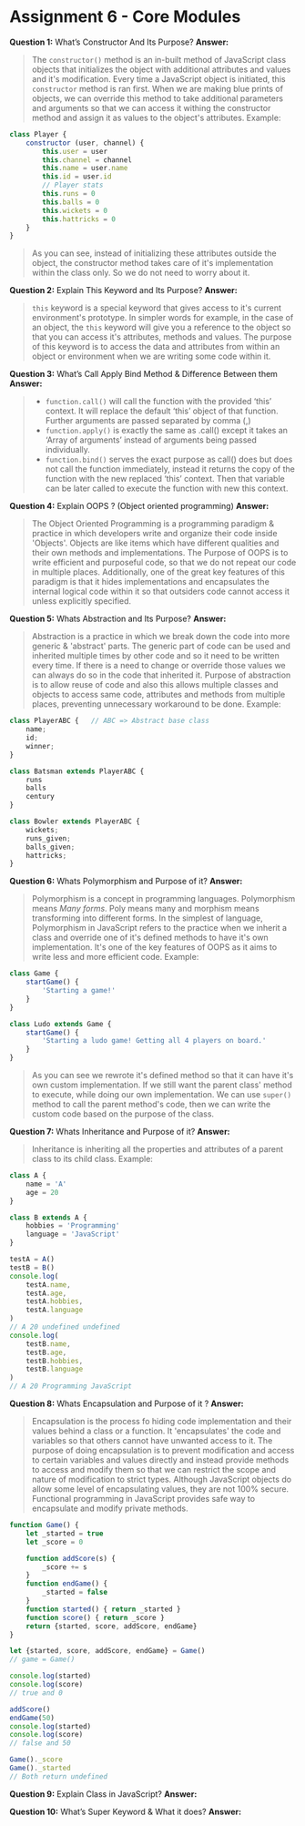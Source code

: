 # Assignment 6 - Core Modules

**Question 1:** What’s Constructor And Its Purpose?
**Answer:**
> The `constructor()` method is an in-built method of JavaScript class objects that initializes the object with additional attributes and values and it's modification.
> Every time a JavaScript object is initiated, this `constructor` method is ran first. When we are making blue prints of objects, we can override this method to take additional parameters and arguments so that we can access it withing the constructor method and assign it as values to the object's attributes.
> Example:
```js
class Player {
    constructor (user, channel) {
        this.user = user
        this.channel = channel
        this.name = user.name
        this.id = user.id
        // Player stats
        this.runs = 0
        this.balls = 0
        this.wickets = 0
        this.hattricks = 0
    }
}

```
> As you can see, instead of initializing these attributes outside the object, the constructor method takes care of it's implementation within the class only. So we do not need to worry about it.

**Question 2:** Explain This Keyword and Its Purpose?
**Answer:**
> `this` keyword is a special keyword that gives access to it's current environment's prototype. In simpler words for example, in the case of an object, the `this` keyword will give you a reference to the object so that you can access it's attributes, methods and values.
> The purpose of this keyword is to access the data and attributes from within an object or environment when we are writing some code within it.

**Question 3:** What’s Call Apply Bind Method & Difference Between them
**Answer:**
> - `function.call()` will call the function with the provided ‘this’ context. It will replace the default ‘this’ object of that function. Further arguments are passed separated by comma (,)
> - `function.apply()` is exactly the same as .call() except it takes an ‘Array of arguments’ instead of arguments being passed individually.
> - `function.bind()` serves the exact purpose as call() does but does not call the function immediately, instead it returns the copy of the function with the new replaced ‘this’ context. Then that variable can be later called to execute the function with new this context.


**Question 4:** Explain OOPS ? (Object oriented programming)
**Answer:**
> The Object Oriented Programming is a programming paradigm & practice in which developers write and organize their code inside 'Objects'. Objects are like items which have different qualities and their own methods and implementations. The Purpose of OOPS is to write efficient and purposeful code, so that we do not repeat our code in multiple places.
> Additionally, one of the great key features of this paradigm is that it hides implementations and encapsulates the internal logical code within it so that outsiders code cannot access it unless explicitly specified.

**Question 5:** Whats Abstraction and Its Purpose?
**Answer:**
> Abstraction is a practice in which we break down the code into more generic & 'abstract' parts. The generic part of code can be used and inherited multiple times by other code and so it need to be written every time. If there is a need to change or override those values we can always do so in the code that inherited it.
> Purpose of abstraction is to allow reuse of code and also this allows multiple classes and objects to access same code, attributes and methods from multiple places, preventing unnecessary workaround to be done.
> Example:
```js
class PlayerABC {   // ABC => Abstract base class
    name;
    id;
    winner;
}

class Batsman extends PlayerABC {
    runs
    balls
    century
}

class Bowler extends PlayerABC {
    wickets;
    runs_given;
    balls_given;
    hattricks;
}
```

**Question 6:** Whats Polymorphism and Purpose of it?
**Answer:**
> Polymorphism is a concept in programming languages. Polymorphism means *Many forms*. Poly means many and morphism means transforming into different forms.
> In the simplest of language, Polymorphism in JavaScript refers to the practice when we inherit a class and override one of it's defined methods to have it's own implementation. It's one of the key features of OOPS as it aims to write less and more efficient code.
> Example:
```js
class Game {
    startGame() {
        'Starting a game!'
    }
}

class Ludo extends Game {
    startGame() {
        'Starting a ludo game! Getting all 4 players on board.'
    }
}
```
> As you can see we rewrote it's defined method so that it can have it's own custom implementation. If we still want the parent class' method to execute, while doing our own implementation. We can use `super()` method to call the parent method's code, then we can write the custom code based on the purpose of the class.

**Question 7:** Whats Inheritance and Purpose of it?
**Answer:**
> Inheritance is inheriting all the properties and attributes of a parent class to its child class.
> Example:
```js
class A {
    name = 'A'
    age = 20
}

class B extends A {
    hobbies = 'Programming'
    language = 'JavaScript'
}

testA = A()
testB = B()
console.log(
    testA.name,
    testA.age,
    testA.hobbies,
    testA.language
)
// A 20 undefined undefined
console.log(
    testB.name,
    testB.age,
    testB.hobbies,
    testB.language
)
// A 20 Programming JavaScript
```

**Question 8:** Whats Encapsulation and Purpose of it ?
**Answer:**
> Encapsulation is the process fo hiding code implementation and their values behind a class or a function. It 'encapsulates' the code and variables so that others cannot have unwanted access to it. The purpose of doing encapsulation is to prevent modification and access to certain variables and values directly and instead provide methods to access and modify them so that we can restrict the scope and nature of modification to strict types.
> Although JavaScript objects do allow some level of encapsulating values, they are not 100% secure.
> Functional programming in JavaScript provides safe way to encapsulate and modify private methods.
```js
function Game() {
    let _started = true
    let _score = 0

    function addScore(s) {
        _score += s
    }
    function endGame() {
        _started = false
    }
    function started() { return _started }
    function score() { return _score }
    return {started, score, addScore, endGame}
}

let {started, score, addScore, endGame} = Game()
// game = Game()

console.log(started)
console.log(score)
// true and 0

addScore()
endGame(50)
console.log(started)
console.log(score)
// false and 50

Game()._score
Game()._started
// Both return undefined
```

**Question 9:** Explain Class in JavaScript?
**Answer:**


**Question 10:** What’s Super Keyword & What it does?
**Answer:**

